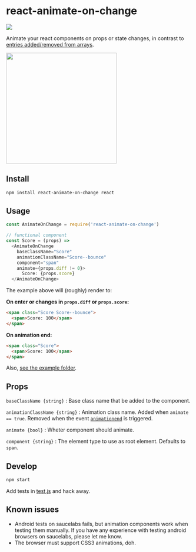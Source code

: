 # react-animate-on-change

[![](https://saucelabs.com/browser-matrix/arve0.svg)](https://saucelabs.com/u/arve0)

Animate your react components on props or state changes, in contrast to [entries added/removed from arrays](https://facebook.github.io/react/docs/animation.html).

<img src="demo.gif" width="300">

## Install
```sh
npm install react-animate-on-change react
```

## Usage
```js
const AnimateOnChange = require('react-animate-on-change')

// functional component
const Score = (props) =>
  <AnimateOnChange
    baseClassName="Score"
    animationClassName="Score--bounce"
    component="span"
    animate={props.diff != 0}>
      Score: {props.score}
  </AnimateOnChange>
```

The example above will (roughly) render to:

**On enter or changes in `props.diff` or `props.score`:**
```html
<span class="Score Score--bounce">
  <span>Score: 100</span>
</span>
```

**On animation end:**
```html
<span class="Score">
  <span>Score: 100</span>
</span>
```

Also, [see the example folder](example).

## Props
`baseClassName {string}` : Base class name that be added to the component.

`animationClassName {string}` : Animation class name. Added when `animate == true`. Removed when the event [`animationend`](http://www.w3.org/TR/css3-animations/#animationend) is triggered.

`animate {bool}` : Wheter component should animate.

`component {string}` : The element type to use as root element. Defaults to `span`.

## Develop
```sh
npm start
```
Add tests in [test.js](test.js) and hack away.

## Known issues
- Android tests on saucelabs fails, but animation components work when testing them manually. If you have any experience with testing android browsers on saucelabs, please let me know.
- The browser must support CSS3 animations, doh.
